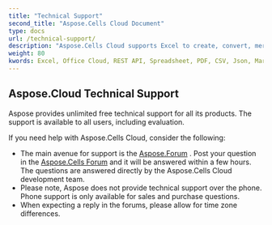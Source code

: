 ```yaml
---
title: "Technical Support"
second_title: "Aspose.Cells Cloud Document"
type: docs
url: /technical-support/
description: "Aspose.Cells Cloud supports Excel to create, convert, merge, split, protected, inner object operation, and so on."
weight: 80
kwords: Excel, Office Cloud, REST API, Spreadsheet, PDF, CSV, Json, Markdwon, Technical Support
---
```


## **Aspose.Cloud Technical Support**

Aspose provides unlimited free technical support for all its products. The support is available to all users, including evaluation.

If you need help with Aspose.Cells Cloud, consider the following:

- The main avenue for support is the [Aspose.Forum](http://forum.aspose.cloud/) . Post your question in the [Aspose.Cells Forum](https://forum.aspose.cloud/c/cells) and it will be answered within a few hours. The questions are answered directly by the Aspose.Cells Cloud development team.
- Please note, Aspose does not provide technical support over the phone. Phone support is only available for sales and purchase questions.
- When expecting a reply in the forums, please allow for time zone differences.
